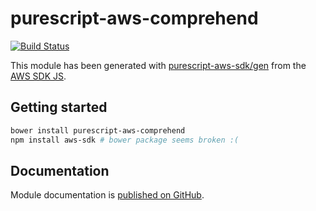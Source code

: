 # purescript-aws-comprehend

[![Build Status](https://app.wercker.com/status/5909b9e96d1080804b17a28f72f87b6b/s/master)](https://app.wercker.com/project/byKey/5909b9e96d1080804b17a28f72f87b6b)

This module has been generated with [purescript-aws-sdk/gen](https://github.com/purescript-aws-sdk/gen) from the [AWS SDK JS](https://github.com/aws/aws-sdk-js).

## Getting started

```sh
bower install purescript-aws-comprehend
npm install aws-sdk # bower package seems broken :(
```

## Documentation

Module documentation is [published on GitHub](https://github.com/purescript-aws-sdk/purescript-aws-comprehend/tree/master/docs).

